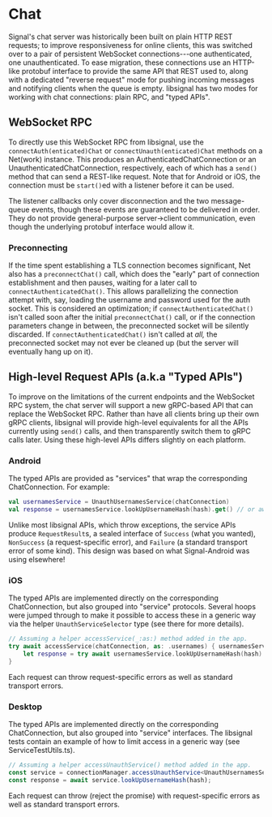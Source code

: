 # Chat

Signal's chat server was historically been built on plain HTTP REST requests; to improve responsiveness for online clients, this was switched over to a pair of persistent WebSocket connections---one authenticated, one unauthenticated. To ease migration, these connections use an HTTP-like protobuf interface to provide the same API that REST used to, along with a dedicated "reverse request" mode for pushing incoming messages and notifying clients when the queue is empty. libsignal has two modes for working with chat connections: plain RPC, and "typed APIs".


## WebSocket RPC

To directly use this WebSocket RPC from libsignal, use the `connectAuth(enticated)Chat` or `connectUnauth(enticated)Chat` methods on a Net(work) instance. This produces an AuthenticatedChatConnection or an UnauthenticatedChatConnection, respectively, each of which has a `send()` method that can send a REST-like request. Note that for Android or iOS, the connection must be `start()`ed with a listener before it can be used.

The listener callbacks only cover disconnection and the two message-queue events, though these events are guaranteed to be delivered in order. They do not provide general-purpose server->client communication, even though the underlying protobuf interface would allow it.

### Preconnecting

If the time spent establishing a TLS connection becomes significant, Net also has a `preconnectChat()` call, which does the "early" part of connection establishment and then pauses, waiting for a later call to `connectAuthenticatedChat()`. This allows parallelizing the connection attempt with, say, loading the username and password used for the auth socket. This is considered an optimization; if `connectAuthenticatedChat()` isn't called soon after the initial `preconnectChat()` call, or if the connection parameters change in between, the preconnected socket will be silently discarded. If `connectAuthenticatedChat()` isn't called at *all,* the preconnected socket may not ever be cleaned up (but the server will eventually hang up on it).


## High-level Request APIs (a.k.a "Typed APIs")

To improve on the limitations of the current endpoints and the WebSocket RPC system, the chat server will support a new gRPC-based API that can replace the WebSocket RPC. Rather than have all clients bring up their own gRPC clients, libsignal will provide high-level equivalents for all the APIs currently using `send()` calls, and then transparently switch them to gRPC calls later. Using these high-level APIs differs slightly on each platform.

### Android

The typed APIs are provided as "services" that wrap the corresponding ChatConnection. For example:

```kotlin
val usernamesService = UnauthUsernamesService(chatConnection)
val response = usernamesService.lookUpUsernameHash(hash).get() // or await()
```

Unlike most libsignal APIs, which throw exceptions, the service APIs produce `RequestResult`s, a sealed interface of `Success` (what you wanted), `NonSuccess` (a request-specific error), and `Failure` (a standard transport error of some kind). This design was based on what Signal-Android was using elsewhere!

### iOS

The typed APIs are implemented directly on the corresponding ChatConnection, but also grouped into "service" protocols. Several hoops were jumped through to make it possible to access these in a generic way via the helper `UnauthServiceSelector` type (see there for more details).

```swift
// Assuming a helper accessService(_:as:) method added in the app.
try await accessService(chatConnection, as: .usernames) { usernamesService in
    let response = try await usernamesService.lookUpUsernameHash(hash)
}
```

Each request can throw request-specific errors as well as standard transport errors.

### Desktop

The typed APIs are implemented directly on the corresponding ChatConnection, but also grouped into "service" interfaces. The libsignal tests contain an example of how to limit access in a generic way (see ServiceTestUtils.ts).

```typescript
// Assuming a helper accessUnauthService() method added in the app.
const service = connectionManager.accessUnauthService<UnauthUsernamesService>();
const response = await service.lookUpUsernameHash(hash);
```

Each request can throw (reject the promise) with request-specific errors as well as standard transport errors.
